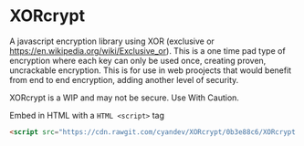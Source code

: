 # XORcrypt
A javascript encryption library using XOR (exclusive or https://en.wikipedia.org/wiki/Exclusive_or). This is a one time pad type of encryption where each key can only be used once, creating proven, uncrackable encryption. This is for use in web proojects that would benefit from end to end encryption, adding another level of security.

XORcrypt is a WIP and may not be secure. Use With Caution.

Embed in HTML with a ```HTML <script>``` tag
```HTML
<script src="https://cdn.rawgit.com/cyandev/XORcrypt/0b3e88c6/XORcrypt.js"></script>
```
